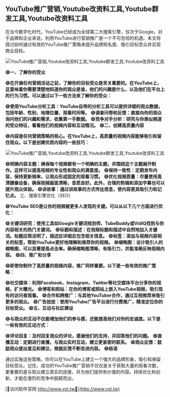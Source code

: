 ## **YouTube推广营销,Youtube改资料工具,Youtube群发工具,Youtube改资料工具**

在当今数字化时代，YouTube已经成为全球第二大搜索引擎，仅次于Google。对于品牌和企业来说，利用YouTube进行营销推广是一个不可忽视的机遇。本文将探讨如何通过有效的YouTube推广策略来提升品牌知名度、吸引目标受众并实现商业目标。

 <center><img src="https://vst.tw/MP4/tuiguang/png/1.png" alt="YouTube推广营销,Youtube改资料工具,Youtube群发工具,Youtube改资料工具"></center>

**😄一、了解你的受众**

**😄在开展任何营销活动之前，了解你的目标受众是至关重要的。在YouTube上，这意味着你需要清楚地知道你的观众是谁，他们的兴趣是什么，以及他们在平台上的行为习惯。可以通过以下一些方法来了解你的受众：**

**😄使用YouTube分析工具：YouTube自带的分析工具可以提供详细的观众数据，包括年龄、性别、地理位置、观看时间等。**
**😄调查问卷和反馈：直接向你的观众询问他们的兴趣和需求，收集第一手数据。**
**😄竞争对手分析：研究与你类似频道的受众特征，看看他们的视频内容和互动情况。**
**😄二、创建高质量内容**

**😄内容是任何营销策略的核心。在YouTube上，高质量的视频内容能够吸引和留住观众。以下是创建优质内容的一些技巧：**

 <center><img src="https://vst.tw/MP4/tuiguang/png/0.png" alt="YouTube推广营销,Youtube改资料工具,Youtube群发工具,Youtube改资料工具"></center>

**😄明确内容主题：确保每个视频都有一个明确的主题，并围绕这个主题展开制作。这样可以提高视频的专业性和观众的满意度。**
**😄保持一致性：定期发布内容，保持更新频率，让观众形成固定的观看习惯。**
**😄优化视频质量：尽量使用高清摄像设备，确保视频画面清晰，音质良好。此外，合理的剪辑和添加字幕也可以提升观众体验。**
**😄讲故事：通过讲故事的方式传达信息，使内容更具吸引力和记忆点。**
三、搜索引擎优化（SEO）

**😄YouTube SEO是让你的视频被更多人发现的关键。可以从以下几个方面进行优化：**

**😄关键词研究：使用工具如Google关键词规划师、TubeBuddy或VidIQ找到与你内容相关的热门关键词。**
**😄标题和描述：在视频标题和描述中自然地加入关键词。标题应简洁明了，描述应详细且包含相关信息。**
**😄标签：添加与视频内容相关的标签，帮助YouTube更好地理解和推荐你的视频。**
**😄缩略图：设计吸引人的缩略图，可以显著提高点击率。确保缩略图清晰、有吸引力，并能准确反映视频内容。**
**😄四、推广和分享**

**😄即使你制作了高质量的视频内容，推广同样重要。以下是一些有效的推广策略：**

**😄社交媒体：利用Facebook、Instagram、Twitter等社交媒体平台分享你的视频，扩大曝光。**
**😄博客和网站：在你的博客或网站上嵌入YouTube视频，吸引现有的访问者观看。**
**😄合作和跨推广：与其他YouTuber合作，通过互相推荐来吸引更多的观众。**
**😄广告投放：使用YouTube广告平台进行付费推广，精准定位你的目标受众。**
**😄五、互动与社区建设**

**😄与观众的互动不仅能增加他们的参与感，还能提高他们对你的忠诚度。以下是一些有效的互动方式：**

**😄评论回复：及时回复观众的评论，感谢他们的支持，并回答他们的问题。**
**😄直播互动：定期进行直播，与观众实时互动，建立更紧密的联系。**
**😄观众反馈：鼓励观众提出意见和建议，根据反馈不断改进内容。**
**😄结语**

通过实施这些策略，你可以在YouTube上建立一个强大的品牌形象，吸引和保留目标受众。记住，成功的YouTube推广营销不仅仅是关于获取大量的观看次数，更重要的是与观众建立真实的连接，并为他们提供有价值的内容。持续优化和创新，才能在激烈的竞争中脱颖而出。


[👻访问软件官网 http://www.vst.tw👻](http://www.vst.tw)

